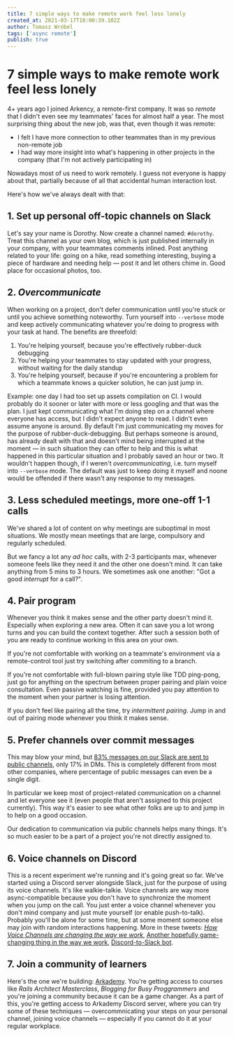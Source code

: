 ```yaml
---
title: 7 simple ways to make remote work feel less lonely
created_at: 2021-03-17T18:00:39.102Z
author: Tomasz Wróbel
tags: ['async remote']
publish: true
---
```


# 7 simple ways to make remote work feel less lonely

4+ years ago I joined Arkency, a remote-first company. It was so _remote_ that I didn't even see my teammates' faces for almost half a year. The most surprising thing about the new job, was that, even though it was remote:

* I felt I have more connection to other teammates than in my previous non-remote job
* I had way more insight into what's happening in other projects in the company (that I'm not actively participating in)

Nowadays most of us need to work remotely. I guess not everyone is happy about that, partially because of all that accidental human interaction lost.

Here's how we've always dealt with that:

## 1. Set up personal off-topic channels on Slack

Let's say your name is Dorothy. Now create a channel named: `#dorothy`. Treat this channel as your own blog, which is just published internally in your company, with your teammates comments inlined. Post anything related to your life: going on a hike, read something interesting, buying a piece of hardware and needing help — post it and let others chime in. Good place for occasional photos, too.

## 2. _Overcommunicate_

When working on a project, don't defer communication until you're stuck or until you achieve something noteworthy. Turn yourself into `--verbose` mode and keep actively communicating whatever you're doing to progress with your task at hand. The benefits are threefold:

1. You're helping yourself, because you're effectively rubber-duck debugging
2. You're helping your teammates to stay updated with your progress, without waiting for the daily standup
3. You're helping yourself, because if you're encountering a problem for which a teammate knows a quicker solution, he can just jump in.

Example: one day I had too set up assets compilation on CI. I would probably do it sooner or later with more or less googling and that was the plan. I just kept communicating what I'm doing step on a channel where everyone has access, but I didn't expect anyone to read. I didn't even assume anyone is around. By default I'm just communicating my moves for the purpose of rubber-duck-debugging. But perhaps someone is around, has already dealt with that and doesn't mind being interrupted at the moment — in such situation they can offer to help and this is what happened in this particular situation and I probably saved an hour or two. It wouldn't happen though, if I weren't _overcommunicating_, i.e. turn myself into `--verbose` mode. The default was just to keep doing it myself and noone would be offended if there wasn't any response to my messages.

## 3. Less scheduled meetings, more one-off 1-1 calls

We've shared a lot of content on why meetings are suboptimal in most situations. We mostly mean meetings that are large, compulsory and regularly scheduled.

But we fancy a lot any _ad hoc_ calls, with 2-3 participants max, whenever someone feels like they need it and the other one doesn't mind. It can take anything from 5 mins to 3 hours. We sometimes ask one another: "Got a good _interrupt_ for a call?".

## 4. Pair program

Whenever you think it makes sense and the other party doesn't mind it. Especially when exploring a new area. Often it can save you a lot wrong turns and you can build the context together. After such a session both of you are ready to continue working in this area on your own.

If you're not comfortable with working on a teammate's environment via a remote-control tool just try switching after commiting to a branch. 

If you're not comfortable with full-blown pairing style like TDD ping-pong, just go for anything on the spectrum between proper pairing and plain voice consultation. Even passive watching is fine, provided you pay attention to the moment when your partner is losing attention.

If you don't feel like pairing all the time, try _intermittent pairing_. Jump in and out of pairing mode whenever you think it makes sense.

## 5. Prefer channels over commit messages

This may blow your mind, but [83% messages on our Slack are sent to public channels](https://twitter.com/andrzejkrzywda/status/1352694180326289412), only 17% in DMs. This is completely different from most other companies, where percentage of public messages can even be a single digit.

In particular we keep most of project-related communication on a channel and let everyone see it (even people that aren't assigned to this project currently). This way it's easier to see what other folks are up to and jump in to help on a good occasion.

Our dedication to communication via public channels helps many things. It's so much easier to be a part of a project you're not directly assigned to. 

## 6. Voice channels on Discord

This is a recent experiment we're running and it's going great so far. We've started using a Discord server alongside Slack, just for the purpose of using its voice channels. It's like walkie-talkie. Voice channels are way more async-compatible because you don't have to synchronize the moment when you jump on the call. You just enter a voice channel whenever you don't mind company and just mute yourself (or enable push-to-talk). Probably you'll be alone for some time, but at some moment someone else may join with random interactions happening. More in these tweets: [_How Voice Channels are changing the way we work_](https://twitter.com/tomasz_wro/status/1355222703221968900), [Another hopefully game-changing thing in the way we work](https://twitter.com/tomasz_wro/status/1360254210026127365), [Discord-to-Slack bot](https://twitter.com/tomasz_wro/status/1362433027738066953).

## 7. Join a community of learners

Here's the one we're building: [Arkademy](https://arkademy.dev/sales-page15924901598181608274903351). You're getting access to courses like _Rails Architect Masterclass_, _Blogging for Busy Proggrammers_ and you're joining a community because it can be a game changer. As a part of this, you're getting access to Arkademy Discord server, where you can try some of these techniques — overcommnicating your steps on your personal channel, joining voice channels — especially if you cannot do it at your regular workplace.
